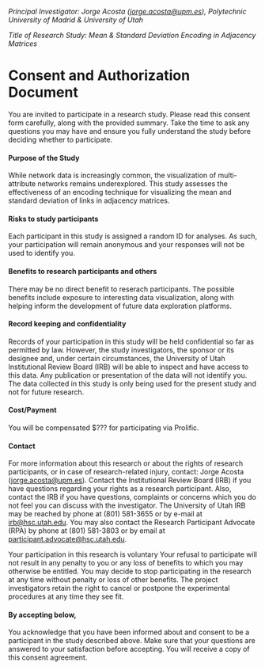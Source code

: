 _Principal Investigator: Jorge Acosta (jorge.acosta@upm.es), Polytechnic University of Madrid & University of Utah_

_Title of Research Study: Mean & Standard Deviation Encoding in Adjacency Matrices_

# Consent and Authorization Document

You are invited to participate in a research study. Please read this consent form carefully, along with the provided summary. Take the time to ask any questions you may have and ensure you fully understand the study before deciding whether to participate.

#### Purpose of the Study

While network data is increasingly common, the visualization of multi-attribute networks remains underexplored. This study assesses the effectiveness of an encoding technique for visualizing the mean and standard deviation of links in adjacency matrices.

#### Risks to study participants

Each participant in this study is assigned a random ID for analyses. As such,
your participation will remain anonymous and your responses will
not be used to identify you.

#### Benefits to research participants and others

There may be no direct benefit to reserach participants.
The possible benefits include exposure to interesting data
visualization, along with helping inform the
development of future data exploration platforms.

#### Record keeping and confidentiality

Records of your participation in this study will be held
confidential so far as permitted by law. However, the study
investigators, the sponsor or its designee and, under certain
circumstances, the University of Utah Institutional
Review Board (IRB) will be able to inspect and have access to
this data. Any publication or presentation of the data will not
identify you.
The data collected in this study is only being used for the present study and not for future research.

#### Cost/Payment

You will be compensated $??? for participating via Prolific.

#### Contact

For more information about this research or about the rights of
research participants, or in case of research-related injury,
contact: Jorge Acosta (jorge.acosta@upm.es).
Contact the Institutional Review Board (IRB) if you have questions regarding your rights as a research participant. Also, contact the IRB if you have questions, complaints or concerns which you do not feel you can discuss with the investigator. The University of Utah IRB may be reached by phone at (801) 581-3655 or by e-mail at irb@hsc.utah.edu.
You may also contact the Research Participant Advocate (RPA) by phone at (801) 581-3803 or by email at participant.advocate@hsc.utah.edu.

Your participation in this research is voluntary
Your refusal to participate will not result in any penalty to you
or any loss of benefits to which you may otherwise be entitled.
You may decide to stop participating in the research at any time
without penalty or loss of other benefits. The project
investigators retain the right to cancel or postpone the
experimental procedures at any time they see fit.

#### By accepting below,

You acknowledge that you have been informed about and consent to
be a participant in the study described above. Make sure that your
questions are answered to your satisfaction before accepting.
You will receive a copy of this consent agreement.
